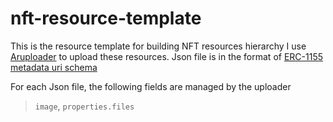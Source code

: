 # nft-resource-template
This is the resource template for building NFT resources hierarchy
I use [Aruploader](https://github.com/CalebEverett/arloader) to upload these resources.
Json file is in the format of [ERC-1155 metadata uri schema](https://github.com/ethereum/EIPs/blob/master/EIPS/eip-1155.md#erc-1155-metadata-uri-json-schema)

For each Json file, the following fields are managed by the uploader
> `image`, `properties.files`
